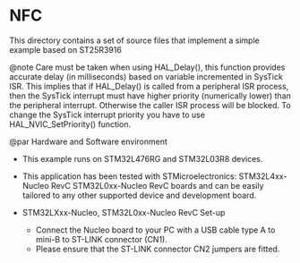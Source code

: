 # NFC
This directory contains a set of source files that implement a simple example based on 
ST25R3916

@note Care must be taken when using HAL_Delay(), this function provides accurate delay (in milliseconds)
      based on variable incremented in SysTick ISR. This implies that if HAL_Delay() is called from
      a peripheral ISR process, then the SysTick interrupt must have higher priority (numerically lower)
      than the peripheral interrupt. Otherwise the caller ISR process will be blocked.
      To change the SysTick interrupt priority you have to use HAL_NVIC_SetPriority() function.



@par Hardware and Software environment  

  - This example runs on STM32L476RG and STM32L03R8 devices.
    
  - This application has been tested with STMicroelectronics:
    STM32L4xx-Nucleo RevC
    STM32L0xx-Nucleo RevC
    boards and can be easily tailored to any other supported device 
    and development board.

  - STM32LXxx-Nucleo, STM32L0xx-Nucleo RevC Set-up    
    - Connect the Nucleo board to your PC with a USB cable type A to mini-B 
      to ST-LINK connector (CN1).
    - Please ensure that the ST-LINK connector CN2 jumpers are fitted.

